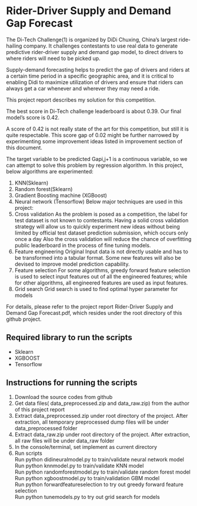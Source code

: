 # Rider-Driver Supply and Demand Gap Forecast
The Di-Tech Challenge(1) is organized by DiDi Chuxing, China’s largest ride-hailing company. It challenges contestants to use real data to generate predictive rider-driver supply and demand gap model, to direct drivers to where riders will need to be picked up.

Supply-demand forecasting helps to predict the gap of drivers and riders at a certain time period in a specific geographic area, and it is critical to enabling Didi to maximize utilization of drivers and ensure that riders can always get a car whenever and wherever they may need a ride.

This project report describes my solution for this competition.

The best score in Di-Tech challenge leaderboard is about 0.39. Our final model’s score is 0.42. 

A score of 0.42 is not really state of the art for this competition, but still it is quite respectable. This score gap of 0.02 might be further narrowed by experimenting some improvement ideas listed in improvement section of this document.

The target variable to be predicted Gapi,j+1 is a continuous variable, so we can attempt to solve this problem by regression algorithm. In this project, below algorithms are experimented:
1.	KNN(Sklearn)
2.	Random forest(Sklearn)
3.	Gradient Boosting machine (XGBoost)
4.	Neural network (Tensorflow)
Below major techniques are used in this project:
1.	Cross validation
As the problem is posed as a competition, the label for test dataset is not known to contestants.  Having a solid cross validation strategy will allow us to quickly experiment new ideas without being limited by official test dataset prediction submission, which occurs only once a day
Also the cross validation will reduce the chance of overfitting public leaderboard in the process of fine tuning models.
2.	Feature engineering
Original Input data is not directly usable and has to be transformed into a tabular format. Some new features will also be devised to improve model prediction capability.
3.	Feature selection
For some algorithms, greedy forward feature selection is used to select input features out of all the engineered features; while for other algorithms, all engineered features are used as input features.
4.	Grid search
Grid search is used to find optimal hyper parameter for models

For details, please refer to the project report Rider-Driver Supply and Demand Gap Forecast.pdf, which resides under the root directory of this github project.



Required library to run the scripts
--------------
* Sklearn
* XGBOOST
* Tensorflow

Instructions for running the scripts
--------------
1.  Download the source codes from github
2.	Get data files( data_preprocessed.zip and data_raw.zip) from the author of this project report
3.  Extract data_preprocessed.zip under root directory of the project. After extraction, all temporary preprocessed dump files will be under data_preprocessed folder
4.  Extract data_raw.zip under root directory of the project. After extraction, all raw files will be under data_raw folder
5.	In the console/terminal, set implement as current directory
5. 	Run scripts  
	Run python didineuralmodel.py  to train/validate neural network model   
	Run python knnmodel.py  to train/validate KNN model  
	Run python randomforestmodel.py  to train/validate random forest model  
	Run python xgboostmodel.py  to train/validation GBM model  
	Run python forwardfeatureselection  to try out greedy forward feature selection  
	Run python tunemodels.py to try out grid search for models  

